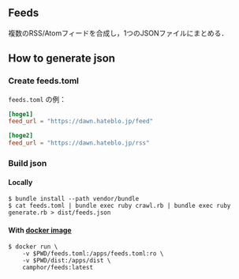 ## Feeds

複数のRSS/Atomフィードを合成し，1つのJSONファイルにまとめる．

## How to generate json

### Create feeds.toml

`feeds.toml` の例：

```feeds.toml
[hoge1]
feed_url = "https://dawn.hateblo.jp/feed"

[hoge2]
feed_url = "https://dawn.hateblo.jp/rss"
```

### Build json
#### Locally
```
$ bundle install --path vendor/bundle
$ cat feeds.toml | bundle exec ruby crawl.rb | bundle exec ruby generate.rb > dist/feeds.json
```

#### With [docker image](https://cloud.docker.com/u/camphor/repository/docker/camphor/feeds)
```
$ docker run \
    -v $PWD/feeds.toml:/apps/feeds.toml:ro \
    -v $PWD/dist:/apps/dist \
    camphor/feeds:latest
```
